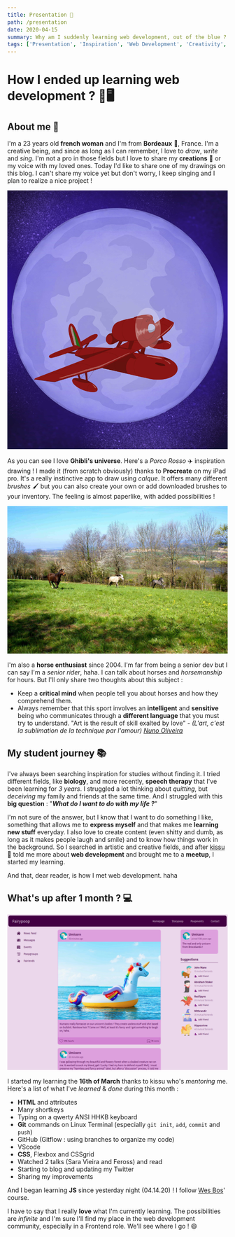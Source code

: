 ```yaml
---
title: Presentation 🎤
path: /presentation
date: 2020-04-15
summary: Why am I suddenly learning web development, out of the blue ?!
tags: ['Presentation', 'Inspiration', 'Web Development', 'Creativity', 'learning']
---
```


# How I ended up learning web development ? 🤔🖥

## About me 🌿

I'm a 23 years old **french woman** and I'm from **Bordeaux** 🍷, France. I'm a creative being, and since as long as I can remember, I love to _draw_, _write_ and _sing_. I'm not a pro in those fields but I love to share my **creations** 🦄 or my voice with my loved ones. Today I'd like to share one of my drawings on this blog. I can't share my voice yet but don't worry, I keep singing and I plan to realize a nice project !

![Porco Rosso](./images/04_1_fourth_article_picture.jpg)

As you can see I love **Ghibli's universe**. Here's a _Porco Rosso_ ✈️ inspiration drawing ! I made it (from scratch obviously) thanks to **Procreate** on my iPad pro. It's a really instinctive app to draw using _calque_. It offers many different _brushes_ 🖌 but you can also create your own or add downloaded brushes to your inventory. The feeling is almost paperlike, with added possibilities !

![Jacaranda](./images/04_2_fourth_article_picture.jpg)

I'm also a **horse enthusiast** since 2004. I'm far from being a senior dev but I can say I'm a _senior rider_, haha. I can talk about horses and _horsemanship_ for hours. But I'll only share two thoughts about this subject :
- Keep a **critical mind** when people tell you about horses and how they comprehend them.
- Always remember that this sport involves an **intelligent** and **sensitive** being who communicates through a **different language** that you must try to understand. "Art is the result of skill exalted by love" - *(L'art, c'est la sublimation de la technique par l'amour)* [*Nuno Oliveira*](https://fr.wikipedia.org/wiki/Nuno_Oliveira)

## My student journey 📚

I've always been searching inspiration for studies without finding it. I tried different fields, like **biology**, and more recently, **speech therapy** that I've been learning for _3 years_. I struggled a lot thinking about _quitting_, but _deceiving_ my family and friends at the same time. And I struggled with this **big question** : "***What do I want to do with my life ?***"

I'm not sure of the answer, but I know that I want to do something I like, something that allows me to **express myself** and that makes me **learning new stuff** everyday. I also love to create content (even shitty and dumb, as long as it makes people laugh and smile) and to know how things work in the background. So I searched in artistic and creative fields, and after [kissu](https://twitter.com/kissu_io) 🍉 told me more about **web development** and brought me to a **meetup**, I started my learning.

And that, dear reader, is how I met web development. haha

## What's up after 1 month ? 💻

[![Fairybook](./images/04_3_fourth_article_picture.png)](https://fairybook.netlify.app/)

I started my learning the **16th of March** thanks to kissu who's _mentoring_ me. Here's a list of what I've _learned_ & _done_ during this month :
- **HTML** and attributes
- Many shortkeys
- Typing on a qwerty ANSI HHKB keyboard
- **Git** commands on Linux Terminal (especially `git init`, `add`, `commit` and `push`)
- GitHub (Gitflow : using branches to organize my code)
- VScode
- **CSS**, Flexbox and CSSgrid
- Watched 2 talks (Sara Vieira and Feross) and read
- Starting to blog and updating my Twitter
- Sharing my improvements

And I began learning **JS** since yesterday night (04.14.20) ! I follow [Wes Bos](https://wesbos.com/)' course.

I have to say that I really **love** what I'm currently learning. The possibilities are _infinite_ and I'm sure I'll find my place in the web development community, especially in a Frontend role. We'll see where I go ! 😄
